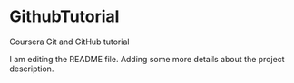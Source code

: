 # GithubTutorial
Coursera Git and GitHub tutorial

I am editing the README file. Adding some more details about the project description.
